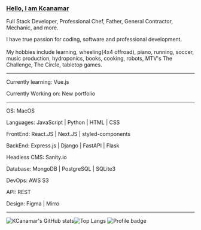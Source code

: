### [Hello, I am Kcanamar](https://kylecanamar-portfolio.vercel.app/)

Full Stack Developer, Professional Chef, Father, General Contractor, Mechanic, and more.

I have true passion for coding, software and professional development. <br><br>My hobbies include learning, wheeling(4x4 offroad), piano, running, soccer, music production, hydroponics, books, cooking, robots, MTV's The Challenge, The Circle, tabletop games.

---

Currently learning: Vue.js 

Currently Working on: New portfolio

---

OS: MacOS

Languages: JavaScript | Python | HTML | CSS 

FrontEnd: React.JS | Next.JS | styled-components 

BackEnd: Express.js | Django | FastAPI | Flask

Headless CMS: Sanity.io

Database: MongoDB | PostgreSQL | SQLite3

DevOps: AWS S3 

API: REST 

Design: Figma | Mirro

---


![KCanamar's GitHub stats](https://github-readme-stats.vercel.app/api?username=kcanamar&show_icons=true&theme=nord&count_private=true)![Top Langs](https://github-readme-stats.vercel.app/api/top-langs/?username=kcanamar&langs_count=10&theme=nord&layout=compact&count_private=true)
![Profile badge](https://www.codewars.com/users/kcanamar/badges/small)
